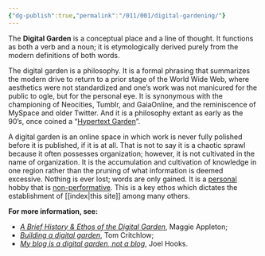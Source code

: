 ```yaml
---
{"dg-publish":true,"permalink":"/011/001/digital-gardening/"}
---
```


The **Digital Garden** is a conceptual place and a line of thought. It functions as both a verb and a noun; it is etymologically derived purely from the modern definitions of both words.

The digital garden is a philosophy. It is a formal phrasing that summarizes the modern drive to return to a prior stage of the World Wide Web, where aesthetics were not standardized and one’s work was not manicured for the public to ogle, but for the personal eye. It is synonymous with the championing of Neocities, Tumblr, and GaiaOnline, and the reminiscence of MySpace and older Twitter. And it is a philosophy extant as early as the 90’s, once coined a “[Hypertext Garden](http://www.eastgate.com/garden/Enter.html)”.

A digital garden is an online space in which work is never fully polished before it is published, if it is at all. That is not to say it is a chaotic sprawl because it often possesses organization; however, it is not cultivated in the name of organization. It is the accumulation and cultivation of knowledge in one region rather than the pruning of what information is deemed excessive. Nothing is ever lost; words are only gained. It is a [personal](https://joelhooks.com/digital-garden) hobby that is [non-performative](https://tomcritchlow.com/2019/02/17/building-digital-garden/). This is a key ethos which dictates the establishment of [[index\|this site]] among many others.

**For more information, see:**
- *[A Brief History & Ethos of the Digital Garden](https://maggieappleton.com/garden-history)*, Maggie Appleton;
- *[Building a digital garden](https://tomcritchlow.com/2019/02/17/building-digital-garden/)*, Tom Critchlow;
- *[My blog is a digital garden, not a blog](https://joelhooks.com/digital-garden)*, Joel Hooks.
